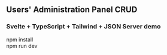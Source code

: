 ## Users' Administration Panel CRUD

### Svelte + TypeScript + Tailwind + JSON Server demo

npm install  
npm run dev
